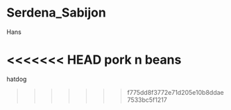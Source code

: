 # Serdena_Sabijon

Hans

<<<<<<< HEAD
pork n beans
=======
hatdog
>>>>>>> f775dd8f3772e71d205e10b8ddae7533bc5f1217

